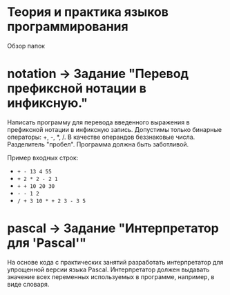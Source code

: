 # Теория и практика языков программирования 

Обзор папок

# notation -> Задание "Перевод префиксной нотации в инфиксную."

Написать программу для перевода введенного выражения в префиксной нотации в инфиксную запись.
Допустимы только бинарные операторы: +, -, *, /. В качестве операндов беззнаковые числа. Разделитель "пробел".
Программа должна быть заботливой.

Пример входных строк:

* `+ - 13 4 55`    
* `+ 2 * 2 - 2 1`  
* `+ + 10 20 30`    
* `- - 1 2`   
* `/ + 3 10 * + 2 3 - 3 5`

# pascal -> Задание "Интерпретатор для 'Pascal'"

На основе кода с практических занятий разработать интерпретатор для упрощенной версии языка Pascal.
Интерпретатор должен выдавать значение всех переменных используемых в программе, например, в виде словаря. 
